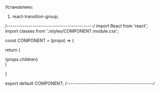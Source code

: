 Установлено:
1) react-transition-group;

/--------------------------------------------/
import React from 'react';
import classes from './styles/COMPONENT.module.css';

const COMPONENT = (props) => {

  return (
    <div className={classes.COMPONENT}>
      {props.children}
    </div>
  )

}

export default COMPONENT;
/--------------------------------------------/
